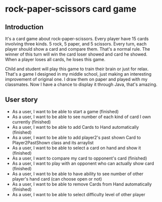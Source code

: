 # rock-paper-scissors card game

## Introduction
It's a card game about rock-paper-scissors. Every player have 15 cards involving three kinds.
5 rock, 5 paper, and 5 scissors.
Every turn, each player should show a card and compare them.
That's a normal rule.
The winner of this turn will win the card loser showed and card he showed.
When a player loses all cards, he loses this game.

Child and student will play this game to train their brain or just for relax.
That's a game I designed in my middle school,
just making an interesting improvement of original one. 
I draw them on paper and played with my classmates.
Now I have a chance to display it through Java,
that's amazing.   

## User story
- As a user, I want to be able to start a game (finished)
- As a user, I want to be able to see number of each kind of card I own currently (finished)
- As a user, I want to be able to add Cards to Hand automatically (finished)
- As a user, I want to be able to add player2's past shown Card to Player2PastShown class and its arraylist
- As a user, I want to be able to select a card on hand and show it (finished)
- As a user, I want to compare my card to opponent's card (finished)
- As a user, I want to play with an opponent who can actually show card (finished)
- As a user, I want to be able to have ability to see number of other player's hand card (can choose open or not)
- As a user, I want to be able to remove Cards from Hand automatically (finished)
- As a user, I want to be able to select difficulty level of other player

